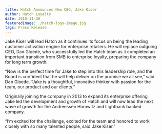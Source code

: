 ```yaml
---
title: Hatch Announces New CEO, Jake Kiser
author: Hatch Loyalty
date: 2018-11-30
featuredImage: ./hatch-logo-image.jpg
tags: Press Release
---
```


Jake Kiser will lead Hatch as it continues its focus on being the leading customer activation engine for enterprise retailers. He will replace outgoing CEO, Dan Gloede, who successfully led the Hatch team as it completed an important transition from SMB to enterprise loyalty, preparing the company for long term growth.

“Now is the perfect time for Jake to step into this leadership role, and the Board is confident that he will help deliver on the promise we all see,” said Dan Gloede. “Jake is a thoughtful, innovative thinker with passion for the team, our product and our clients.”

Originally joining the company in 2013 to expand its enterprise offering, Jake led the development and growth of Hatch and will now lead the next wave of growth for the Andreessen Horowitz and Lightbank backed company.

“I’m excited for the challenge, excited for the team and honored to work closely with so many talented people, said Jake Kiser.”
